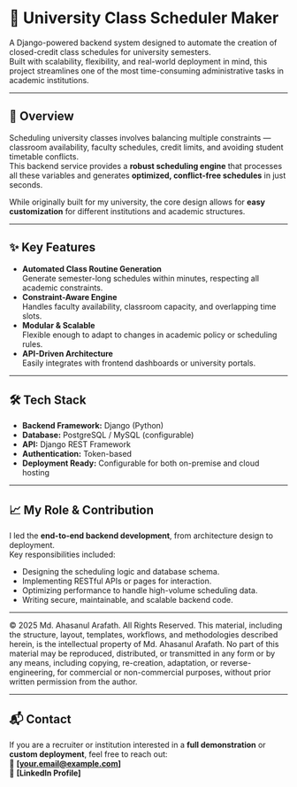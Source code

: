 # 📅 University Class Scheduler Maker

A Django-powered backend system designed to automate the creation of closed-credit class schedules for university semesters.  
Built with scalability, flexibility, and real-world deployment in mind, this project streamlines one of the most time-consuming administrative tasks in academic institutions.

---

## 🚀 Overview
Scheduling university classes involves balancing multiple constraints — classroom availability, faculty schedules, credit limits, and avoiding student timetable conflicts.  
This backend service provides a **robust scheduling engine** that processes all these variables and generates **optimized, conflict-free schedules** in just seconds.

While originally built for my university, the core design allows for **easy customization** for different institutions and academic structures.

---

## ✨ Key Features
- **Automated Class Routine Generation**  
  Generate semester-long schedules within minutes, respecting all academic constraints.
- **Constraint-Aware Engine**  
  Handles faculty availability, classroom capacity, and overlapping time slots.
- **Modular & Scalable**  
  Flexible enough to adapt to changes in academic policy or scheduling rules.
- **API-Driven Architecture**  
  Easily integrates with frontend dashboards or university portals.

---

## 🛠️ Tech Stack
- **Backend Framework:** Django (Python)
- **Database:** PostgreSQL / MySQL (configurable)
- **API:** Django REST Framework
- **Authentication:** Token-based
- **Deployment Ready:** Configurable for both on-premise and cloud hosting

---

## 📈 My Role & Contribution
I led the **end-to-end backend development**, from architecture design to deployment.  
Key responsibilities included:
- Designing the scheduling logic and database schema.
- Implementing RESTful APIs or pages for interaction.
- Optimizing performance to handle high-volume scheduling data.
- Writing secure, maintainable, and scalable backend code.

---

© 2025 Md. Ahasanul Arafath. All Rights Reserved.
This material, including the structure, layout, templates, workflows, and methodologies described herein, is the intellectual property of Md. Ahasanul Arafath.
No part of this material may be reproduced, distributed, or transmitted in any form or by any means, including copying, re-creation, adaptation, or reverse-engineering, for commercial or non-commercial purposes, without prior written permission from the author.

---

## 📬 Contact
If you are a recruiter or institution interested in a **full demonstration** or **custom deployment**, feel free to reach out:  
📧 **[your.email@example.com]**  
🔗 **[LinkedIn Profile]**  
